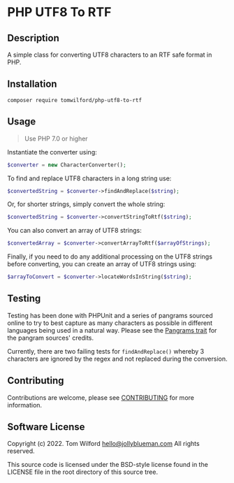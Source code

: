 # PHP UTF8 To RTF
## Description
A simple class for converting UTF8 characters to an RTF safe format in PHP.

## Installation
`composer require tomwilford/php-utf8-to-rtf`
   
## Usage
> Use PHP 7.0 or higher

Instantiate the converter using:

```php
$converter = new CharacterConverter();
```

To find and replace UTF8 characters in a long string use:

```php
$convertedString = $converter->findAndReplace($string);
```

Or, for shorter strings, simply convert the whole string:

```php
$convertedString = $converter->convertStringToRtf($string);
```

You can also convert an array of UTF8 strings:

```php
$convertedArray = $converter->convertArrayToRtf($arrayOfStrings);
```

Finally, if you need to do any additional processing on the UTF8 strings before converting, 
you can create an array of UTF8 strings using:
```php
$arrayToConvert = $converter->locateWordsInString($string);
```

## Testing
Testing has been done with PHPUnit and a series of pangrams sourced online to try to best capture
as many characters as possible in different languages being used in a natural way. Please see the 
[Pangrams trait](tests/Resources/Pangrams.php) for the pangram sources' credits.

Currently, there are two failing tests for `findAndReplace()` whereby 3 characters are ignored by the 
regex and not replaced during the conversion.

## Contributing
Contributions are welcome, please see [CONTRIBUTING](CONTRIBUTING.md) for more information.

## Software License 
Copyright (c) 2022. Tom Wilford <hello@jollyblueman.com>
All rights reserved.

This source code is licensed under the BSD-style license found in the
LICENSE file in the root directory of this source tree.

